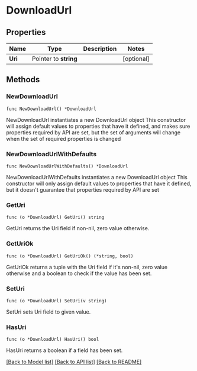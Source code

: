 # DownloadUrl

## Properties

Name | Type | Description | Notes
------------ | ------------- | ------------- | -------------
**Uri** | Pointer to **string** |  | [optional] 

## Methods

### NewDownloadUrl

`func NewDownloadUrl() *DownloadUrl`

NewDownloadUrl instantiates a new DownloadUrl object
This constructor will assign default values to properties that have it defined,
and makes sure properties required by API are set, but the set of arguments
will change when the set of required properties is changed

### NewDownloadUrlWithDefaults

`func NewDownloadUrlWithDefaults() *DownloadUrl`

NewDownloadUrlWithDefaults instantiates a new DownloadUrl object
This constructor will only assign default values to properties that have it defined,
but it doesn't guarantee that properties required by API are set

### GetUri

`func (o *DownloadUrl) GetUri() string`

GetUri returns the Uri field if non-nil, zero value otherwise.

### GetUriOk

`func (o *DownloadUrl) GetUriOk() (*string, bool)`

GetUriOk returns a tuple with the Uri field if it's non-nil, zero value otherwise
and a boolean to check if the value has been set.

### SetUri

`func (o *DownloadUrl) SetUri(v string)`

SetUri sets Uri field to given value.

### HasUri

`func (o *DownloadUrl) HasUri() bool`

HasUri returns a boolean if a field has been set.


[[Back to Model list]](../README.md#documentation-for-models) [[Back to API list]](../README.md#documentation-for-api-endpoints) [[Back to README]](../README.md)


